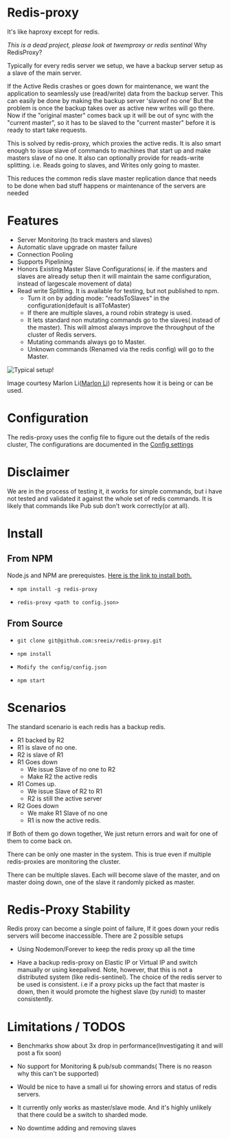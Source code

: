 Redis-proxy
=============

It's like haproxy except for redis. 

*This is a dead project, please look at twemproxy or redis sentinal*
Why RedisProxy?

Typically for every redis server we setup, we have a backup server setup as a slave of the main server.

If the Active Redis crashes or goes down for maintenance, we want the application to seamlessly use (read/write) data from the backup server. This can easily be done by making the backup server 'slaveof no one'
But the problem is once the backup takes over as active new writes will go there. Now if the "original master" comes back up it will be out of sync with the "current master", so it has to be slaved to the "current master" before it is ready to start take requests.

This is solved by redis-proxy, which proxies the active redis. 
It is also smart enough to issue slave of commands to machines that start up and make masters slave of no one. It also can optionally provide for reads-write splitting. i.e. Reads going to slaves, and Writes only going to master.

This reduces the common redis slave master replication dance that needs to be done when bad stuff happens or maintenance of the servers are needed

Features
============

* Server Monitoring (to track masters and slaves)
* Automatic slave upgrade on master failure
* Connection Pooling
* Supports Pipelining
* Honors Existing Master Slave Configurations( ie. if the  masters and slaves are already setup then it will maintain the same configuration, instead of largescale movement of data)
* Read write Splitting. It is available for testing, but not published to npm.
   * Turn it on by adding mode: "readsToSlaves" in the configuration(default is allToMaster)
   * If there are multiple slaves, a round robin strategy is used.
   * It lets standard non mutating commands go to the slaves( instead of the master). This will almost always improve the throughput of the cluster of Redis servers.
   * Mutating commands always go to Master.
   * Unknown commands (Renamed via the redis config) will go to the Master.


![Typical setup!](http://github.com/sreeix/redis-proxy/raw/master/docs/Typical_Setup.jpg)

Image courtesy  Marlon Li([Marlon Li](https://github.com/atrun)) represents how it is being or can be used.


Configuration
==============

The redis-proxy uses the config file to figure out the details of the redis cluster, The configurations are documented in the [Config settings](https://github.com/sreeix/redis-proxy/blob/master/config/configuration.md)

Disclaimer
=============

We are in the process of testing it, it works for simple commands, but i have not tested and validated it against the whole set of redis commands. It is likely that commands like Pub sub don't work correctly(or at all).

Install
=========

From NPM 
---------
Node.js and NPM are prerequistes. [Here is the link to install both.](https://github.com/joyent/node/wiki/Installation)


* `npm install -g redis-proxy`

* `redis-proxy <path to config.json>`


From Source
-------------

* `git clone git@github.com:sreeix/redis-proxy.git`

* `npm install`

* `Modify the config/config.json`

* `npm start`
 
Scenarios
============

The standard scenario is each redis has a backup redis.

* R1 backed by R2
* R1 is slave of no one.
* R2 is slave of R1
* R1 Goes down
  * We issue Slave of no one to R2
  * Make R2 the active redis
* R1 Comes up.
  * We issue Slave of R2 to R1
  * R2 is still the active server
* R2  Goes down
  * We make R1 Slave of no one
  * R1 is now  the active redis.


If Both of them go down together, We just return errors and wait for one of them to come back on.

There can be only one master in the system. This is true even if multiple redis-proxies are monitoring the cluster.

There can be multiple slaves. Each will become slave of the master, and on master doing down, one of the slave it randomly picked as master.


Redis-Proxy Stability
==================

Redis proxy can become a single point of failure, If it goes down your redis servers will become inaccessible. There are 2 possible setups

*  Using Nodemon/Forever to keep the redis proxy up all the time

*  Have a backup redis-proxy on Elastic IP or Virtual IP and switch manually or using keepalived. 
    Note, however, that this is not a distributed system (like redis-sentinel). The choice of the redis server to be used is consistent. i.e if a proxy picks up the fact that master is down, then it would promote the highest slave (by runid) to master consistently.


Limitations / TODOS
===================

* Benchmarks show  about 3x drop in performance(Investigating it and will post a fix soon)

* No support for Monitoring & pub/sub commands( There is no reason why this can't be supported)

* Would be nice to have a small ui for showing errors and status of redis servers.

* It currently only works as master/slave mode. And it's highly unlikely that there could be a switch to sharded mode.

* No downtime adding and removing slaves



